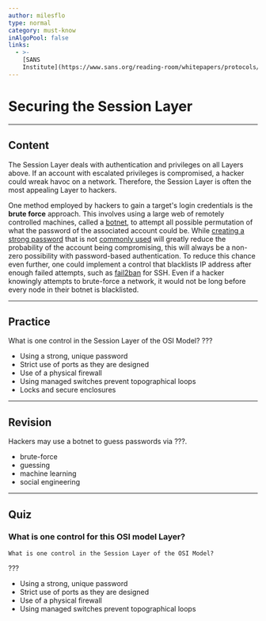 ```yaml
---
author: milesflo
type: normal
category: must-know
inAlgoPool: false
links:
  - >-
    [SANS
    Institute](https://www.sans.org/reading-room/whitepapers/protocols/applying-osi-layer-network-model-information-security-1309){website}
---
```


# Securing the Session Layer


---

## Content

The Session Layer deals with authentication and privileges on all Layers above. If an account with escalated privileges is compromised, a hacker could wreak havoc on a network. Therefore, the Session Layer is often the most appealing Layer to hackers.

One method employed by hackers to gain a target's login credentials is the **brute force** approach. This involves using a large web of remotely controlled machines, called a [botnet](https://www.sans.org/reading-room/whitepapers/malicious/bots-botnet-overview-1299), to attempt all possible permutation of what the password of the associated account could be. While [creating a strong password](https://www.howtogeek.com/195430/how-to-create-a-strong-password-and-remember-it/) that is not [commonly used](http://www.passwordrandom.com/most-popular-passwords) will greatly reduce the probability of the account being compromising, this will always be a non-zero possibility with password-based authentication. To reduce this chance even further, one could implement a control that blacklists IP address after enough failed attempts, such as [fail2ban](https://www.digitalocean.com/community/tutorials/how-to-protect-ssh-with-fail2ban-on-ubuntu-14-04) for SSH. Even if a hacker knowingly attempts to brute-force a network, it would not be long before every node in their botnet is blacklisted.


---

## Practice

What is one control in the Session Layer of the OSI Model?
???

* Using a strong, unique password
* Strict use of ports as they are designed
* Use of a physical firewall
* Using managed switches prevent topographical loops
* Locks and secure enclosures


---

## Revision

Hackers may use a botnet to guess passwords via ???.

* brute-force
* guessing
* machine learning
* social engineering


---

## Quiz

### What is one control for this OSI model Layer?


```plain-text
What is one control in the Session Layer of the OSI Model?
```

 ???

* Using a strong, unique password
* Strict use of ports as they are designed
* Use of a physical firewall
* Using managed switches prevent topographical loops
